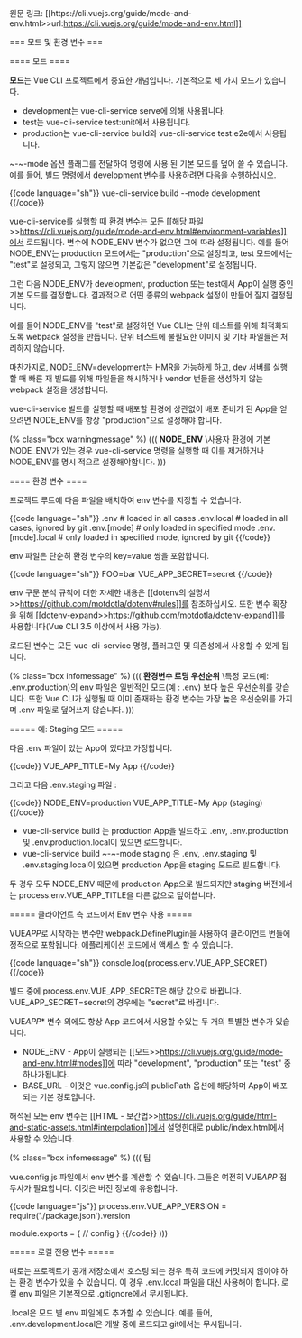 원문 링크: [[https:~~/~~/cli.vuejs.org/guide/mode-and-env.html>>url:https://cli.vuejs.org/guide/mode-and-env.html]]

=== 모드 및 환경 변수 ===

==== 모드 ====

**모드**는 Vue CLI 프로젝트에서 중요한 개념입니다. 기본적으로 세 가지 모드가 있습니다.

- development는 vue-cli-service serve에 의해 사용됩니다.
- test는 vue-cli-service test:unit에서 사용됩니다.
- production는 vue-cli-service build와 vue-cli-service test:e2e에서 사용됩니다.

~-~-mode 옵션 플래그를 전달하여 명령에 사용 된 기본 모드를 덮어 쓸 수 있습니다. 예를 들어, 빌드 명령에서 development 변수를 사용하려면 다음을 수행하십시오.

{{code language="sh"}}
vue-cli-service build --mode development
{{/code}}

vue-cli-service를 실행할 때 환경 변수는 모든 [[해당 파일>>https://cli.vuejs.org/guide/mode-and-env.html#environment-variables]]에서 로드됩니다. 변수에 NODE_ENV 변수가 없으면 그에 따라 설정됩니다. 예를 들어 NODE_ENV는 production 모드에서는 "production"으로 설정되고, test 모드에서는 "test"로 설정되고, 그렇지 않으면 기본값은 "development"로 설정됩니다.

그런 다음 NODE_ENV가 development, production 또는 test에서 App이 실행 중인 기본 모드를 결정합니다. 결과적으로 어떤 종류의 webpack 설정이 만들어 질지 결정됩니다.

예를 들어 NODE_ENV를 "test"로 설정하면 Vue CLI는 단위 테스트를 위해 최적화되도록 webpack 설정을 만듭니다. 단위 테스트에 불필요한 이미지 및 기타 파일들은 처리하지 않습니다.

마찬가지로, NODE_ENV=development는 HMR을 가능하게 하고, dev 서버를 실행할 때 빠른 재 빌드를 위해 파일들을 해시하거나 vendor 번들을 생성하지 않는 webpack 설정을 생성합니다.

vue-cli-service 빌드를 실행할 때 배포할 환경에 상관없이 배포 준비가 된 App을 얻으려면 NODE_ENV를 항상 "production"으로 설정해야 합니다.

(% class="box warningmessage" %)
(((
**NODE_ENV**
\\사용자 환경에 기본 NODE_ENV가 있는 경우 vue-cli-service 명령을 실행할 때 이를 제거하거나 NODE_ENV를 명시 적으로 설정해야합니다.
)))

==== 환경 변수 ====

프로젝트 루트에 다음 파일을 배치하여 env 변수를 지정할 수 있습니다.

{{code language="sh"}}
.env # loaded in all cases
.env.local # loaded in all cases, ignored by git
.env.[mode] # only loaded in specified mode
.env.[mode].local # only loaded in specified mode, ignored by git
{{/code}}

env 파일은 단순히 환경 변수의 key=value 쌍을 포함합니다.

{{code language="sh"}}
FOO=bar
VUE_APP_SECRET=secret
{{/code}}

env 구문 분석 규칙에 대한 자세한 내용은 [[dotenv의 설명서>>https://github.com/motdotla/dotenv#rules]]를 참조하십시오. 또한 변수 확장을 위해 [[dotenv-expand>>https://github.com/motdotla/dotenv-expand]]를 사용합니다(Vue CLI 3.5 이상에서 사용 가능).

로드된 변수는 모든 vue-cli-service 명령, 플러그인 및 의존성에서 사용할 수 있게 됩니다.

(% class="box infomessage" %)
(((
**환경변수 로딩 우선순위**
\\특정 모드(예: .env.production)의 env 파일은 일반적인 모드(예 : .env) 보다 높은 우선순위를 갖습니다.
또한 Vue CLI가 실행될 때 이미 존재하는 환경 변수는 가장 높은 우선순위를 가지며 .env 파일로 덮어쓰지 않습니다.
)))

===== 예: Staging 모드 =====

다음 .env 파일이 있는 App이 있다고 가정합니다.

{{code}}
VUE_APP_TITLE=My App
{{/code}}

그리고 다음 .env.staging 파일 :

{{code}}
NODE_ENV=production
VUE_APP_TITLE=My App (staging)
{{/code}}

- vue-cli-service build 는 production App을 빌드하고 .env, .env.production 및 .env.production.local이 있으면 로드합니다.
- vue-cli-service build ~-~-mode staging 은 .env, .env.staging 및 .env.staging.local이 있으면 production App을 staging 모드로 빌드합니다.

두 경우 모두 NODE_ENV 때문에 production App으로 빌드되지만 staging 버전에서는 process.env.VUE_APP_TITLE을 다른 값으로 덮어씁니다.

===== 클라이언트 측 코드에서 Env 변수 사용 =====

VUE*APP*로 시작하는 변수만 webpack.DefinePlugin을 사용하여 클라이언트 번들에 정적으로 포함됩니다. 애플리케이션 코드에서 액세스 할 수 있습니다.

{{code language="sh"}}
console.log(process.env.VUE_APP_SECRET)
{{/code}}

빌드 중에 process.env.VUE_APP_SECRET은 해당 값으로 바뀝니다. VUE_APP_SECRET=secret의 경우에는 "secret"로 바뀝니다.

VUE*APP*\* 변수 외에도 항상 App 코드에서 사용할 수있는 두 개의 특별한 변수가 있습니다.

- NODE_ENV - App이 실행되는 [[모드>>https://cli.vuejs.org/guide/mode-and-env.html#modes]]에 따라 "development", "production" 또는 "test" 중 하나가됩니다.
- BASE_URL - 이것은 vue.config.js의 publicPath 옵션에 해당하며 App이 배포되는 기본 경로입니다.

해석된 모든 env 변수는 [[HTML - 보간법>>https://cli.vuejs.org/guide/html-and-static-assets.html#interpolation]]에서 설명한대로 public/index.html에서 사용할 수 있습니다.

(% class="box infomessage" %)
(((
팁

vue.config.js 파일에서 env 변수를 계산할 수 있습니다. 그들은 여전히 VUE*APP* 접두사가 필요합니다. 이것은 버전 정보에 유용합니다.

{{code language="js"}}
process.env.VUE_APP_VERSION = require('./package.json').version

module.exports = {
// config
}
{{/code}}
)))

===== 로컬 전용 변수 =====

때로는 프로젝트가 공개 저장소에서 호스팅 되는 경우 특히 코드에 커밋되지 않아야 하는 환경 변수가 있을 수 있습니다. 이 경우 .env.local 파일을 대신 사용해야 합니다. 로컬 env 파일은 기본적으로 .gitignore에서 무시됩니다.

.local은 모드 별 env 파일에도 추가할 수 있습니다. 예를 들어, .env.development.local은 개발 중에 로드되고 git에서는 무시됩니다.
